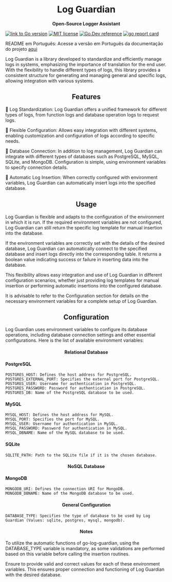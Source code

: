 <h1 align="center">Log Guardian</h1>

<p align="center"><strong>Open-Source Logger Assistant</strong></p>

[![link to Go version](https://img.shields.io/github/go-mod/go-version/fonteeboa/go-log-guardian)](https://img.shields.io/github/go-mod/go-version/fonteeboa/go-log-guardian)
[![MIT license](https://img.shields.io/badge/license-MIT-brightgreen.svg)](https://opensource.org/licenses/MIT)
[![Go.Dev reference](https://img.shields.io/badge/go.dev-reference-blue?logo=go&logoColor=white)](https://pkg.go.dev/github.com/fonteeBoa/go-log-guardian)
[![go report card](https://goreportcard.com/badge/github.com/fonteeBoa/go-log-guardian "go report card")](https://goreportcard.com/report/github.com/fonteeBoa/go-log-guardian)

README em Português: Acesse a versão em Português da documentação do projeto [aqui](https://github.com/fonteeboa/go-log-guardian/blob/master/README.md)

Log Guardian is a library developed to standardize and efficiently manage logs in systems, emphasizing the importance of translation for the end user. With the flexibility to handle different types of logs, this library provides a consistent structure for generating and managing general and specific logs, allowing integration with various systems.

<h2 align="center"><strong>Features</strong></h2>

🔹 Log Standardization: Log Guardian offers a unified framework for different types of logs, from function logs and database operation logs to request logs.

🔹 Flexible Configuration: Allows easy integration with different systems, enabling customization and configuration of logs according to specific needs.

🔹 Database Connection: In addition to log management, Log Guardian can integrate with different types of databases such as PostgreSQL, MySQL, SQLite, and MongoDB. Configuration is simple, using environment variables to specify connection details.

🔹 Automatic Log Insertion: When correctly configured with environment variables, Log Guardian can automatically insert logs into the specified database.

<h2 align="center"><strong>Usage</strong></h2>

Log Guardian is flexible and adapts to the configuration of the environment in which it is run. If the required environment variables are not configured, Log Guardian can still return the specific log template for manual insertion into the database.

If the environment variables are correctly set with the details of the desired database, Log Guardian can automatically connect to the specified database and insert logs directly into the corresponding table. It returns a boolean value indicating success or failure in inserting data into the database.

This flexibility allows easy integration and use of Log Guardian in different configuration scenarios, whether just providing log templates for manual insertion or performing automatic insertions into the configured database.

It is advisable to refer to the Configuration section for details on the necessary environment variables for a complete setup of Log Guardian.

<h2 align="center"><strong>Configuration</strong></h2>

Log Guardian uses environment variables to configure its database operations, including database connection settings and other essential configurations. Here is the list of available environment variables:

<h4 align="center"><strong>Relational Database</strong></h4>

#### PostgreSQL
```
POSTGRES_HOST: Defines the host address for PostgreSQL.
POSTGRES_EXTERNAL_PORT: Specifies the external port for PostgreSQL.
POSTGRES_USER: Username for authentication in PostgreSQL.
POSTGRES_PASSWORD: Password for authentication in PostgreSQL.
POSTGRES_DB: Name of the PostgreSQL database to be used.
```
#### MySQL
```
MYSQL_HOST: Defines the host address for MySQL.
MYSQL_PORT: Specifies the port for MySQL.
MYSQL_USER: Username for authentication in MySQL.
MYSQL_PASSWORD: Password for authentication in MySQL.
MYSQL_DBNAME: Name of the MySQL database to be used.
```
#### SQLite
```
SQLITE_PATH: Path to the SQLite file if it is the chosen database.
```

<h4 align="center"><strong>NoSQL Database</strong></h4>

#### MongoDB
```
MONGODB_URI: Defines the connection URI for MongoDB.
MONGODB_DBNAME: Name of the MongoDB database to be used.
```

<h4 align="center"><strong>General Configuration</strong></h4>

```
DATABASE_TYPE: Specifies the type of database to be used by Log Guardian (Values: sqlite, postgres, mysql, mongodb).
```

<h4 align="center"><strong>Notes</strong></h4>

To utilize the automatic functions of go-log-guardian, using the DATABASE_TYPE variable is mandatory, as some validations are performed based on this variable before calling the insertion routines.

Ensure to provide valid and correct values for each of these environment variables. This ensures proper connection and functioning of Log Guardian with the desired database.
